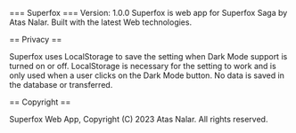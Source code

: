 === Superfox ===
Version: 1.0.0
Superfox is web app for Superfox Saga by Atas Nalar. Built with the latest Web technologies.

== Privacy ==

Superfox uses LocalStorage to save the setting when Dark Mode support is turned on or off.
LocalStorage is necessary for the setting to work and is only used when a user clicks on the Dark Mode button.
No data is saved in the database or transferred.

== Copyright ==

Superfox Web App, Copyright (C) 2023 Atas Nalar. All rights reserved.
